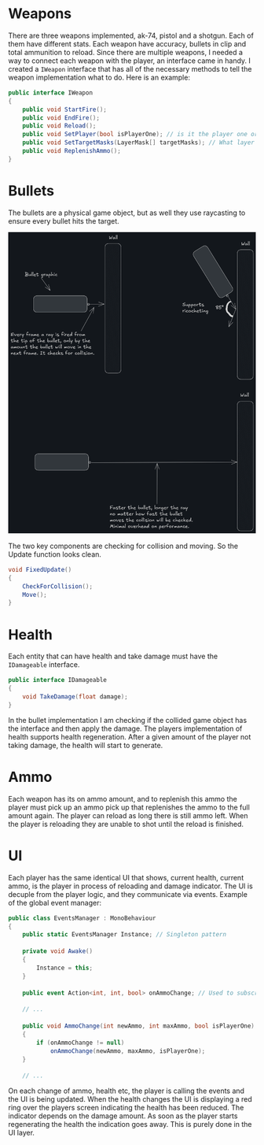 # Weapons
There are three weapons implemented, ak-74, pistol and a shotgun. Each of them have different stats. Each weapon have accuracy, bullets in clip and total ammunition to reload. Since there are multiple weapons, I needed a way to connect each weapon with the player, an interface came in handy. I created a `IWeapon` interface that has all of the necessary methods to tell the weapon implementation what to do. Here is an example:

``` c#
public interface IWeapon
{
    public void StartFire();
    public void EndFire();
    public void Reload();
    public void SetPlayer(bool isPlayerOne); // is it the player one or player two, important for events
    public void SetTargetMasks(LayerMask[] targetMasks); // What layer masks the bullets should target
    public void ReplenishAmmo();
}
```

# Bullets
The bullets are a physical game object, but as well they use raycasting to ensure every bullet hits the target.

![alt text](./GMD%20bullet%20example.png)

The two key components are checking for collision and moving. So the Update function looks clean.

```c#
void FixedUpdate()
{
	CheckForCollision();
	Move();
}
```

# Health
Each entity that can have health and take damage must have the `IDamageable` interface.

``` c#
public interface IDamageable
{
    void TakeDamage(float damage);
}
```

In the bullet implementation I am checking if the collided game object has the interface and then apply the damage. The players implementation of health supports health regeneration. After a given amount of the player not taking damage, the health will start to generate.

# Ammo
Each weapon has its on ammo amount, and to replenish this ammo the player must pick up an ammo pick up that replenishes the ammo to the full amount again. The player can reload as long there is still ammo left. When the player is reloading they are unable to shot until the reload is finished.

# UI
Each player has the same identical UI that shows, current health, current ammo, is the player in process of reloading and damage indicator. The UI is decuple from the player logic, and they communicate via events. Example of the global event manager:

``` c#
public class EventsManager : MonoBehaviour
{
    public static EventsManager Instance; // Singleton pattern

    private void Awake()
    {
        Instance = this;
    }

    public event Action<int, int, bool> onAmmoChange; // Used to subscribe to the event

	// ...

    public void AmmoChange(int newAmmo, int maxAmmo, bool isPlayerOne) // Used to fire the event
    {
        if (onAmmoChange != null)
            onAmmoChange(newAmmo, maxAmmo, isPlayerOne);
    }

	// ...

```

On each change of ammo, health etc, the player is calling the events and the UI is being updated. When the health changes the UI is displaying a red ring over the players screen indicating the health has been reduced. The indicator depends on the damage amount. As soon as the player starts regenerating the health the indication goes away. This is purely done in the UI layer.